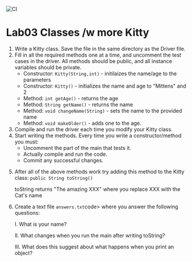 ![CI](https://github.com/stuycs-k/AP1L03-T/actions/workflows/ci.yml/badge.svg)

# Lab03 Classes /w more Kitty
  
  <ol>
    <li>Write a Kitty class. Save the file in the same directory as the Driver file.</li>
    <li>
      Fill in all the required methods one at a time, and uncomment the test cases in the driver.
      All methods should be public, and all instance variables should be private.
      <ul>
        <li>Constructor: <code>Kitty(String,int)</code> - initilaizes the name/age to the parameters</li>
        <li>Constructor: <code>Kitty()</code> - initializes the name and age to "Mittens" and 2</li>
        <li>Method: <code>int getAge()</code> - returns the age</li>
        <li>Method: <code>String getName()</code> - returns the name</li>
        <li>Method: <code>void changeName(String)</code> - sets the name to the provided name</li>
        <li>Method: <code>void makeOlder()</code> - adds one to the age.</li>
      </ul>
    </li>
    <li>Compile and run the driver each time you modify your Kitty class.</li>
    <li>Start writing the methods. Every time you write a constructor/method you must:
      <ul>
         <li> Uncomment the part of the main that tests it.</li>
         <li> Actually compile and run the code.</li>
         <li> Commit any successful changes.</li>
      </ul>
    </li>
    <li>
      <p>After all of the above methods work try adding this method to the Kitty class: <code>public String toString()</code> </p>
      <p>toString returns "The amazing XXX" where you replace XXX with the Cat's name</p>
    </li>
    <li><p>Create a text file <code>answers.txt</code>code> where you answer the following questions:</p>
      <p>I. What is your name?</p>
      <p>II. What changes when you run the main after writing toString?</p>
      <p>III. What does this suggest about what happens when you print an object?</p></li>
  </ol>

